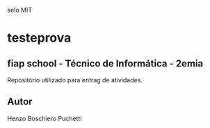 selo MIT

# testeprova
## fiap school - Técnico de Informática - 2emia
Repositório utilizado para entrag de atividades.
## Autor
Henzo Boschiero Puchetti
